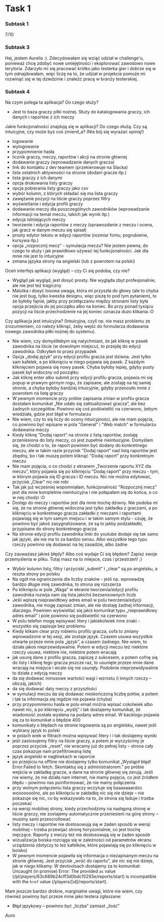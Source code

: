 # Task 1

### Subtask 1

7/10

### Subtask 3

Hej, jestem Aurelia :). Zdecydowałam się wziąć udział w challenge'u, ponieważ chcę zdobyć nowe umiejętności i eksplorować zawodowo nowe terytoria. Zdarzyło mi się pracować krótko jako testerka gier i dobrze się w tym odnajdowałam, więc liczę na to, że udział w projekcie pomoże mi rozwinąć się w tej dziedzinie i znależć pracę w branży testerskiej.

### Subtask 4

Na czym polega ta aplikacja? Do czego służy?
* Jest to baza graczy piłki nożnej. Służy do katalogowania graczy, ich danych i raportów z ich meczy

Jakie funkcjonalności znajdują się w aplikacji? Do czego służą. Czy są intuicyjne, czy może byś coś zmienił_a? (Nie bój się wyrażać opinię!)
* logowanie
* wylogowanie
* przypomnienie hasła
* licznik graczy, meczy, raportów i akcji na stronie głównej
* dodawanie graczy (wprowadzanie danych gracza)
* link do kontaktu z dev teamem (przekierowuje na Slacka)
* lista ostatnich aktywności na stronie (dodani gracze itp.)
* lista graczy z ich danymi
* opcja drukowania listy graczy
* opcja pobierania listy graczy jako csv
* wybór kolumn, z których składać się ma lista graczy
* zawężanie pozycji na liście graczy poprzez filtry
* wyświetlanie i edycja profili graczy
* dodawanie meczy dla poszczególnych zawodników (wprowadzanie informacji na temat meczu, takich jak wynik itp.)
* edycja istniejących meczy
* tworzenie i edycja raportów z meczy (sprawozdanie z meczu i ocena, jak gracz w danym meczu się spisał)
* prosty edytor tekstu w edycji raportów (rozmiar fontu, pogrubienie, kursywa itp.)
* opcja „rozpocznij mecz” - symulacja meczu? Nie jestem pewna, do czego to służy i jak prawidłowo używać tej funkcjonalności. Jak dla mnie nie jest to intuicyjne
* zmiana języka strony na angielski (lub z powrotem na polski)

Oceń interfejs aplikacji (wygląd) – czy Ci się podoba, czy nie?
* Wygląd jak wygląd, jest dosyć prosty. Nie wygląda zbyt profesjonalnie, ale nie jest też tragiczny
* Malutka i dosyć losowa uwaga, która mi przyszła do głowy (ale to chyba nie jest bug, tylko kwestia designu, więc piszę to pod tym pytaniem), to że byłoby fajnie, jakby przy przełączaniu między stronami listy była opcja przejścia do jej początku albo na koniec. Bo przy ponad tysiącu pozycji na liście przechodzenie na jej koniec oznacza dużo klikania :O

Czy aplikacja jest intuicyjna? (Intuicyjna, czyli np. nie masz problemu ze zrozumieniem, co należy kliknąć, żeby wejść do formularza dodawania nowego zawodnika piłki nożnej do systemu).
* Nie wiem, czy domyśliłabym się natychmiast, że jak kliknę w pasek zawodnika na liście (w dowolnym miejscu), to przejdę do edycji zawodnika. Odkryłam to przez przypadek
* Opcja „dodaj język” przy edycji profilu gracza jest dziwna. Jest tylko sam kafelek, a po kliknięciu w niego pojawia się pasek. Z każdym kliknięciem pojawia się nowy pasek. Chyba byłoby lepiej, gdyby pusty pasek był widoczny od początku
* Jak kliknę enter albo submit przy edycji profilu gracza, pojawia mi się popup w prawym górnym rogu, że zapisane, ale zostaję na tej samej stronie, a chyba byłoby bardziej intuicyjnie, gdyby przenosiło mnie z powrotem na listę graczy
* W pewnym momencie przy próbie zapisania zmian w profilu gracza dostałam komunikat „Nie udało się zaktualizować gracza”, ale bez żadnych szczegółów. Powinno się coś podświetlić na czerwono, żebym wiedziała, gdzie jest błąd w formularzu
* Nie wiem, czy to się liczy do oceny intuicyjności, ale nie mam pojęcia, co powinno być wpisane w pola "General" i "Web match" w formularzu dodawania meczy
* Kiedy kliknę "Dodaj raport" na stronie z listą raportów, zostaję przeniesiona do listy meczy, co jest zupełnie nieintuicyjne. Domyślam się, że chodzi o to, że raport powinien być dodany do konkretnego meczu, ale w takim razie przycisk "Dodaj raport" nad listą raportów jest zbędny, bo i tak muszę potem kliknąć "Dodaj raport" przy konkretnym meczu
* Nie mam pojęcia, o co chodzi z ekranem „Tworzenie raportu XYZ dla meczu”, który pojawia się po kliknięciu "Dodaj raport" przy meczu - tym, w którym pojawia się ID gracza i ID meczu. Nic nie można edytować, przycisk „Clear” nic nie robi
* Tak jak już wcześniej wspomniałam, funkcjonalność "Rozpocznij mecz" jest dla mnie kompletnie nieintuicyjna i nie połapałam się do końca, o co w niej chodzi :O
* Dostęp do meczy i raportów jest dla mnie trochę dziwny. Nie podoba mi się, że na stronie głównej widoczna jest tylko zakładka z graczami, a po kliknięciu w konkretnego gracza zakładki z meczami i raportami pojawiają się w tym samym miejscu i w takim samym stylu - czuję, że powinno być jakoś zasygnalizowane, że są to jakby podzakładki, przypisane do strony konkretnego gracza
* Na stronie edycji profilu zawodnika linki do youtube dodaje się tak samo jak języki, ale nie ma to za bardzo sensu. Albo wszystkie tego typu rzeczy powinno się dodawać na tej zasadzie, albo żadne

Czy zauważasz jakieś błędy? Albo coś wydaje Ci się błędem? Zapisz swoje przemyślenia w pliku. Tutaj masz na to miejsce, czas i przestrzeń! ;)
* Wybór kolumn listy, filtry i przyciski „submit” i „clear” są po angielsku, a reszta strony po polsku
* Na ogół ma ograniczenia dla liczby znaków - jeśli np. wprowadzę bardzo długie imię zawodnika, to strona się rozszerza
* Po kliknięciu w pole „Waga” w ekranie tworzenia/edycji profilu zawodnika rozwija nam się lista jakichś bezsensownych liczb
* Jeśli wpiszę nieprawidłowy adres email w polu tworzenia/edycji zawodnika, nie mogę zapisać zmian, ale nie dostaję żadnej informacji, dlaczego. Powinien wyświetlać się jakiś komunikat typu „nieprawidłowy adres email” i pole powinno się podświetlić na czerwono
* W polu telefon mogę wpisywać litery i jakiekolwiek inne znaki - wszystko się zapisuje bez problemu 
* Kiedy klikam clear przy robieniu profilu gracza, cofa to zmiany wprowadzone w tej sesji, ale zostaje język. Czasem usuwa wszystkie otwarte przeze mnie pola „język”, a czasem żadnego. Nie wiem, to działa jakoś nieprzewidywalnie. Potem w edycji meczu też niektóre rzeczy usuwa, niektóre nie, niektóre potem wracają
* jak usunę dane z profilu gracza, zapiszę z sukcesem, a potem cofnę się do listy i kliknę tego gracza jeszcze raz, to usunięte przeze mnie dane wracają na miejsce i wcale się nie usunęły. Podobnie nieprzewidywalnie to działa z edycją meczy
* da się dodawać minusowe wartości wagi i wzrostu (i innych rzeczy – obczaj, jakich)
* da się dodawać daty meczy z przyszłości
* w symulacji meczu da się dodawać nieskończoną liczbę połów, a potem i tak ta informacja się nigdzie nie pojawia (chyba)
* przy przypomnieniu hasła w polu email można wpisać cokolwiek albo nawet nic, a po kliknięciu „wyślij” i tak dostajemy komunikat, że wiadomość została wysłana na podany adres email. W backlogu pojawia się za to komunikat o błędzie 400
* komunikaty o błędach na stronie logowania są po angielsku, nawet jeśli wybrany język to polski
* w polach wiek w filtrach można wpisywać litery i i tak dostajemy wyniki
* jeśli zastosujemy filtry na liście graczy, a potem je wyczyścimy je poprzez przycisk „reset”, nie wracamy już do pełnej listy – strona cały czas pokazuje nam przefiltrowaną listę
* język angielski w nagłówkach w raporcie
* po przejściu na offline nie dostajemy tylko komunikat „Wystąpił błąd! Error:Failed to fetch. Skontaktuj się z administratorem.” po próbie wejścia w zakładkę gracze, a dane na stronie głównej się zerują. Jeśli nie wiemy, że nie działa nam internet, nie mamy pojęcia, co jest źródłem błędu – powinno nas poinformować, że nie mamy połączenia
* przy wolnym połączeniu lista graczy wczytuje się baaaaaaardzo wooooooolno, ale po kliknięciu w zakładkę nic się nie dzieje – nie pokazuje się nic, co by wskazywało na to, że strona się ładuje i trzeba poczekać
* na wersji mobilnej strony, kiedy przechodzimy na następną stronę w liście graczy, nie zostajemy automatycznie przeniesieni na górę strony – musimy sami przescrollować
* listy meczy i raportów nie dostosowują się w żaden sposób w wersji mobilnej – trzeba przewijać stronę horyzontalnie, co jest trochę męczące. Raporty z meczy też nie dostosowują się w żaden sposób
* wizualizacja boiska rozciąga się w zależności od parametrów ekranu urządzenia (dotyczy to też kafelków, które pojawiają się po kliknięciu w boisko)
* W pewnym momencie pojawiła się informacja o niezapisanym meczu na stronie głównej. Jest przycisk „wróć do raportu”, ale nic się nie dzieje, jak w niego klikamy. W devtoolsach dostajemy za to komunikat: Uncaught (in promise) Error: The provided `as` value (/pl/players/63c689b24cff3d0bdc15293e/reports/start) is incompatible with the `href` value (/players/[id]/reports/start).

Mam jeszcze bardzo drobne, marginalne uwagi, które nie wiem, czy również powinny być przeze mnie jako testera zgłaszane:

* Błąd językowy – powinno być „liczba” zamiast „ilość”

*Aura*
